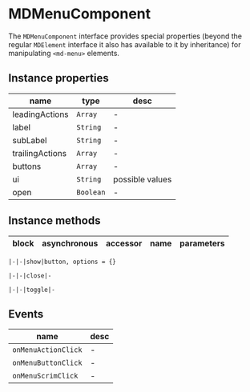 # MDMenuComponent
The `MDMenuComponent` interface provides special properties (beyond the regular `MDElement` interface it also has available to it by inheritance) for manipulating `<md-menu>` elements.

## Instance properties

name|type|desc
---|---|---
leadingActions|`Array`|-
label|`String`|-
subLabel|`String`|-
trailingActions|`Array`|-
buttons|`Array`|-
ui|`String`|possible values 
open|`Boolean`|-

## Instance methods

block|asynchronous|accessor|name|parameters
---|---|---|---|---

    |-|-|show|button, options = {}

    |-|-|close|-

    |-|-|toggle|-

## Events

name|desc
---|---
`onMenuActionClick`|-
`onMenuButtonClick`|-
`onMenuScrimClick`|-
